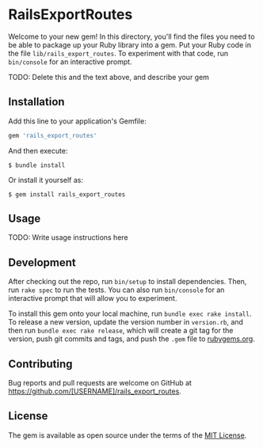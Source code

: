 # RailsExportRoutes

Welcome to your new gem! In this directory, you'll find the files you need to be able to package up your Ruby library into a gem. Put your Ruby code in the file `lib/rails_export_routes`. To experiment with that code, run `bin/console` for an interactive prompt.

TODO: Delete this and the text above, and describe your gem

## Installation

Add this line to your application's Gemfile:

```ruby
gem 'rails_export_routes'
```

And then execute:

    $ bundle install

Or install it yourself as:

    $ gem install rails_export_routes

## Usage

TODO: Write usage instructions here

## Development

After checking out the repo, run `bin/setup` to install dependencies. Then, run `rake spec` to run the tests. You can also run `bin/console` for an interactive prompt that will allow you to experiment.

To install this gem onto your local machine, run `bundle exec rake install`. To release a new version, update the version number in `version.rb`, and then run `bundle exec rake release`, which will create a git tag for the version, push git commits and tags, and push the `.gem` file to [rubygems.org](https://rubygems.org).

## Contributing

Bug reports and pull requests are welcome on GitHub at https://github.com/[USERNAME]/rails_export_routes.


## License

The gem is available as open source under the terms of the [MIT License](https://opensource.org/licenses/MIT).
